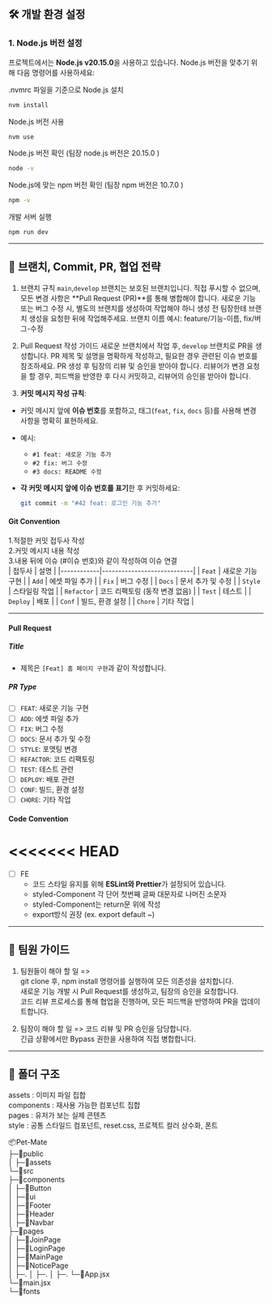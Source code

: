 ## 🛠️ 개발 환경 설정

### 1. Node.js 버전 설정

프로젝트에서는 **Node.js v20.15.0**을 사용하고 있습니다. Node.js 버전을 맞추기
위해 다음 명령어를 사용하세요:

.nvmrc 파일을 기준으로 Node.js 설치

```bash
nvm install
```

Node.js 버전 사용

```bash
nvm use
```

Node.js 버전 확인 (팀장 node.js 버전은 20.15.0 )

```bash
node -v
```

Node.js에 맞는 npm 버전 확인 (팀장 npm 버전은 10.7.0 )

```bash
npm -v
```

개발 서버 실행

```bash
npm run dev
```

---

## 🔄 브랜치, Commit, PR, 협업 전략

1. 브랜치 규칙 `main`,`develop` 브랜치는 보호된 브랜치입니다. 직접 푸시할 수
   없으며, 모든 변경 사항은 **Pull Request (PR)**를 통해 병합해야 합니다. 새로운
   기능 또는 버그 수정 시, 별도의 브랜치를 생성하여 작업해야 하니 생성 전
   팀장한테 브랜치 생성을 요청한 뒤에 작업해주세요. 브랜치 이름 예시:
   feature/기능-이름, fix/버그-수정

2. Pull Request 작성 가이드 새로운 브랜치에서 작업 후, `develop` 브랜치로 PR을
   생성합니다. PR 제목 및 설명을 명확하게 작성하고, 필요한 경우 관련된 이슈
   번호를 참조하세요. PR 생성 후 팀장의 리뷰 및 승인을 받아야 합니다. 리뷰어가
   변경 요청을 할 경우, 피드백을 반영한 후 다시 커밋하고, 리뷰어의 승인을 받아야
   합니다.

3. **커밋 메시지 작성 규칙**:

- 커밋 메시지 앞에 **이슈 번호**를 포함하고, 태그(`feat`, `fix`, `docs` 등)를
  사용해 변경 사항을 명확히 표현하세요.
- 예시:
  - `#1 feat: 새로운 기능 추가`
  - `#2 fix: 버그 수정`
  - `#3 docs: README 수정`
- **각 커밋 메시지 앞에 이슈 번호를 표기**한 후 커밋하세요:

  ```bash
  git commit -m "#42 feat: 로그인 기능 추가"

  ```

#### Git Convention

1.적절한 커밋 접두사 작성 <br/> 2.커밋 메시지 내용 작성 <br/> 3.내용 뒤에 이슈
(#이슈 번호)와 같이 작성하여 이슈 연결 <br/> | 접두사 | 설명 |
|------------|----------------------------| | `Feat` | 새로운 기능 구현 | |
`Add` | 에셋 파일 추가 | | `Fix` | 버그 수정 | | `Docs` | 문서 추가 및 수정 | |
`Style` | 스타일링 작업 | | `Refactor` | 코드 리팩토링 (동작 변경 없음) | |
`Test` | 테스트 | | `Deploy` | 배포 | | `Conf` | 빌드, 환경 설정 | | `Chore` |
기타 작업 |

---

#### Pull Request

##### Title

- 제목은 `[Feat] 홈 페이지 구현`과 같이 작성합니다.

##### PR Type

- [ ] `FEAT`: 새로운 기능 구현
- [ ] `ADD`: 에셋 파일 추가
- [ ] `FIX`: 버그 수정
- [ ] `DOCS`: 문서 추가 및 수정
- [ ] `STYLE`: 포맷팅 변경
- [ ] `REFACTOR`: 코드 리팩토링
- [ ] `TEST`: 테스트 관련
- [ ] `DEPLOY`: 배포 관련
- [ ] `CONF`: 빌드, 환경 설정
- [ ] `CHORE`: 기타 작업

#### Code Convention

# <<<<<<< HEAD

- [ ] FE
  - 코드 스타일 유지를 위해 **ESLint와 Prettier**가 설정되어 있습니다.
  - styled-Component 각 단어 첫번째 글짜 대문자로 나머진 소문자
  - styled-Component는 return문 위에 작성
  - export방식 권장 (ex. export default ~)

---

## 👥 팀원 가이드

1. 팀원들이 해야 할 일 =>  
   git clone 후, npm install 명령어를 실행하여 모든 의존성을 설치합니다.  
   새로운 기능 개발 시 Pull Request를 생성하고, 팀장의 승인을 요청합니다.  
   코드 리뷰 프로세스를 통해 협업을 진행하며, 모든 피드백을 반영하여 PR을
   업데이트합니다.

2. 팀장이 해야 할 일 => 코드 리뷰 및 PR 승인을 담당합니다.  
   긴급 상황에서만 Bypass 권한을 사용하여 직접 병합합니다.

---

## 📂 폴더 구조

assets : 이미지 파일 집합 <br/> components : 재사용 가능한 컴포넌트 집합 <br/>
pages : 유저가 보는 실제 콘텐츠 <br/> style : 공통 스타일드 컴포넌트, reset.css,
프로젝트 컬러 상수화, 폰트 <br/>

📦Pet-Mate <br/> ├─📂public <br/> │ ├─📂assets <br/> └─📂src <br/>
├─📂components <br/> │ ├─📂Button <br/> │ ├─📂ui <br/> │ ├─📂Footer <br/> │
├─📂Header <br/> │ ├─📂Navbar <br/> ├─📂pages <br/> │ ├─📂JoinPage <br/> │
├─📂LoginPage <br/> │ ├─📂MainPage <br/> │ ├─📂NoticePage <br/> │ ├─. │ ├─. │
├─. └─📂App.jsx <br/> └─📂main.jsx <br/> └─📂fonts <br/>
